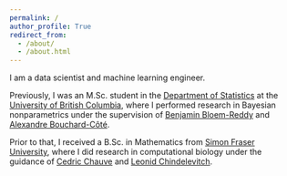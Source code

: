 ```yaml
---
permalink: /
author_profile: True
redirect_from: 
  - /about/
  - /about.html
---
```


I am a data scientist and machine learning engineer.

Previously, I was an M.Sc. student in the [Department of Statistics](https://www.stat.ubc.ca/) at the [University of British Columbia](https://www.ubc.ca/), where I performed research in Bayesian nonparametrics under the supervision of [Benjamin Bloem-Reddy](https://www.stat.ubc.ca/~benbr/) and [Alexandre Bouchard-C&ocirc;t&eacute;](https://www.stat.ubc.ca/~bouchard/index.html).

Prior to that, I received a B.Sc. in Mathematics from [Simon Fraser University](https://www.sfu.ca/), where I did research in computational biology under the guidance of [Cedric Chauve](https://cchauve.github.io/) and [Leonid Chindelevitch](http://www.imperial.ac.uk/people/l.chindelevitch).
